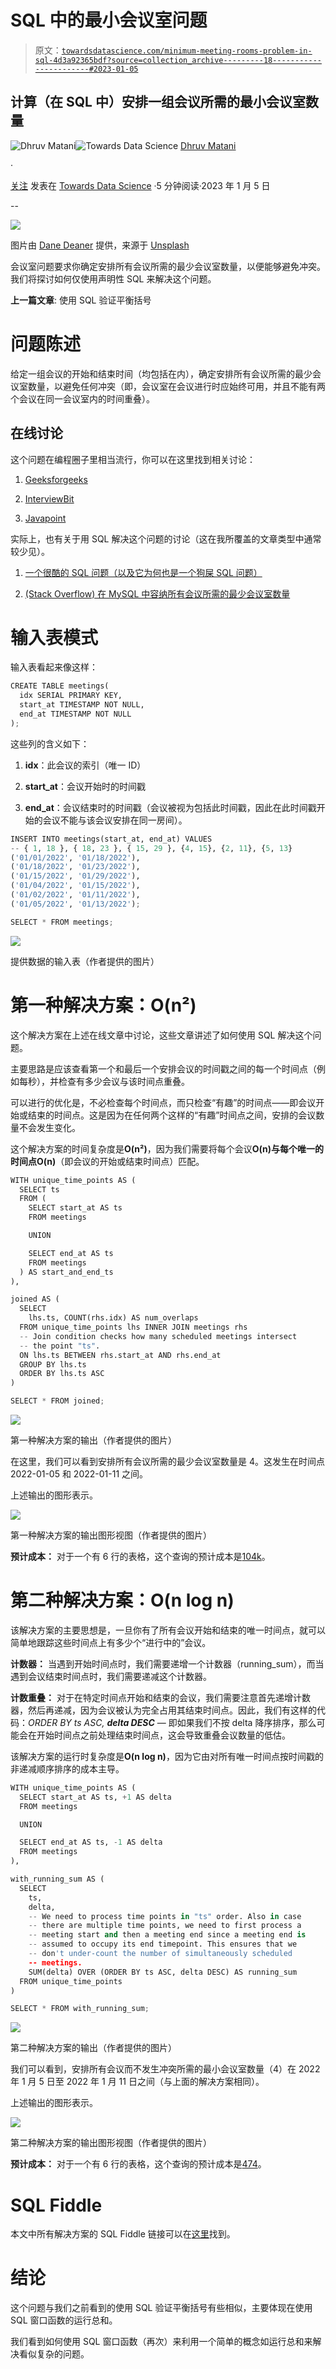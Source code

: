 # SQL 中的最小会议室问题

> 原文：[`towardsdatascience.com/minimum-meeting-rooms-problem-in-sql-4d3a92365bdf?source=collection_archive---------18-----------------------#2023-01-05`](https://towardsdatascience.com/minimum-meeting-rooms-problem-in-sql-4d3a92365bdf?source=collection_archive---------18-----------------------#2023-01-05)

## 计算（在 SQL 中）安排一组会议所需的最小会议室数量

[](https://medium.com/@dhruvbird?source=post_page-----4d3a92365bdf--------------------------------)![Dhruv Matani](https://medium.com/@dhruvbird?source=post_page-----4d3a92365bdf--------------------------------)[](https://towardsdatascience.com/?source=post_page-----4d3a92365bdf--------------------------------)![Towards Data Science](https://towardsdatascience.com/?source=post_page-----4d3a92365bdf--------------------------------) [Dhruv Matani](https://medium.com/@dhruvbird?source=post_page-----4d3a92365bdf--------------------------------)

·

[关注](https://medium.com/m/signin?actionUrl=https%3A%2F%2Fmedium.com%2F_%2Fsubscribe%2Fuser%2F63f5d5495279&operation=register&redirect=https%3A%2F%2Ftowardsdatascience.com%2Fminimum-meeting-rooms-problem-in-sql-4d3a92365bdf&user=Dhruv+Matani&userId=63f5d5495279&source=post_page-63f5d5495279----4d3a92365bdf---------------------post_header-----------) 发表在 [Towards Data Science](https://towardsdatascience.com/?source=post_page-----4d3a92365bdf--------------------------------) ·5 分钟阅读·2023 年 1 月 5 日[](https://medium.com/m/signin?actionUrl=https%3A%2F%2Fmedium.com%2F_%2Fvote%2Ftowards-data-science%2F4d3a92365bdf&operation=register&redirect=https%3A%2F%2Ftowardsdatascience.com%2Fminimum-meeting-rooms-problem-in-sql-4d3a92365bdf&user=Dhruv+Matani&userId=63f5d5495279&source=-----4d3a92365bdf---------------------clap_footer-----------)

--

[](https://medium.com/m/signin?actionUrl=https%3A%2F%2Fmedium.com%2F_%2Fbookmark%2Fp%2F4d3a92365bdf&operation=register&redirect=https%3A%2F%2Ftowardsdatascience.com%2Fminimum-meeting-rooms-problem-in-sql-4d3a92365bdf&source=-----4d3a92365bdf---------------------bookmark_footer-----------)![](img/ad9a445ea3172218a25498bf61789fa8.png)

图片由 [Dane Deaner](https://unsplash.com/@danedeaner?utm_source=medium&utm_medium=referral) 提供，来源于 [Unsplash](https://unsplash.com/?utm_source=medium&utm_medium=referral)

会议室问题要求你确定安排所有会议所需的最少会议室数量，以便能够避免冲突。我们将探讨如何仅使用声明性 SQL 来解决这个问题。

**上一篇文章**: 使用 SQL 验证平衡括号

# 问题陈述

给定一组会议的开始和结束时间（均包括在内），确定安排所有会议所需的最少会议室数量，以避免任何冲突（即，会议室在会议进行时应始终可用，并且不能有两个会议在同一会议室内的时间重叠）。

## 在线讨论

这个问题在编程圈子里相当流行，你可以在这里找到相关讨论：

1.  [Geeksforgeeks](https://www.geeksforgeeks.org/minimum-halls-required-for-class-scheduling/)

1.  [InterviewBit](https://www.interviewbit.com/problems/meeting-rooms/)

1.  [Javapoint](https://www.javatpoint.com/minimum-number-of-meeting-room-required-problem-in-java)

实际上，也有关于用 SQL 解决这个问题的讨论（这在我所覆盖的文章类型中通常较少见）。

1.  [一个很酷的 SQL 问题（以及它为何也是一个狗屎 SQL 问题）](https://ryxcommar.com/2019/06/24/a-cool-sql-problem-and-why-it-is-also-a-bullshit-sql-problem/)

1.  [(Stack Overflow) 在 MySQL 中容纳所有会议所需的最少会议室数量](https://stackoverflow.com/questions/48356312/minimum-number-of-meeting-rooms-required-to-accomodate-all-meetings-in-mysql)

# 输入表模式

输入表看起来像这样：

```py
CREATE TABLE meetings(
  idx SERIAL PRIMARY KEY,
  start_at TIMESTAMP NOT NULL,
  end_at TIMESTAMP NOT NULL
);
```

这些列的含义如下：

1.  **idx**：此会议的索引（唯一 ID）

1.  **start_at**：会议开始时的时间戳

1.  **end_at**：会议结束时的时间戳（会议被视为包括此时间戳，因此在此时间戳开始的会议不能与该会议安排在同一房间）。

```py
INSERT INTO meetings(start_at, end_at) VALUES
-- { 1, 18 }, { 18, 23 }, { 15, 29 }, {4, 15}, {2, 11}, {5, 13} 
('01/01/2022', '01/18/2022'),
('01/18/2022', '01/23/2022'),
('01/15/2022', '01/29/2022'),
('01/04/2022', '01/15/2022'),
('01/02/2022', '01/11/2022'),
('01/05/2022', '01/13/2022');

SELECT * FROM meetings;
```

![](img/554a853f525a59f71856dfbad81fba5c.png)

提供数据的输入表（作者提供的图片）

# 第一种解决方案：O(n²)

这个解决方案在上述在线文章中讨论，这些文章讲述了如何使用 SQL 解决这个问题。

主要思路是应该查看第一个和最后一个安排会议的时间戳之间的每一个时间点（例如每秒），并检查有多少会议与该时间点重叠。

可以进行的优化是，不必检查每个时间点，而只检查“有趣”的时间点——即会议开始或结束的时间点。这是因为在任何两个这样的“有趣”时间点之间，安排的会议数量不会发生变化。

这个解决方案的时间复杂度是**O(n²)**，因为我们需要将每个会议**O(n)**与每个唯一的时间点**O(n)**（即会议的开始或结束时间点）匹配。

```py
WITH unique_time_points AS (
  SELECT ts
  FROM (
    SELECT start_at AS ts
    FROM meetings

    UNION

    SELECT end_at AS ts
    FROM meetings
  ) AS start_and_end_ts
),

joined AS (
  SELECT
    lhs.ts, COUNT(rhs.idx) AS num_overlaps
  FROM unique_time_points lhs INNER JOIN meetings rhs
  -- Join condition checks how many scheduled meetings intersect
  -- the point "ts".
  ON lhs.ts BETWEEN rhs.start_at AND rhs.end_at
  GROUP BY lhs.ts
  ORDER BY lhs.ts ASC
)

SELECT * FROM joined;
```

![](img/48ff0fa86f9797e784b0c652bc06c363.png)

第一种解决方案的输出（作者提供的图片）

在这里，我们可以看到安排所有会议所需的最少会议室数量是 4。这发生在时间点 2022-01-05 和 2022-01-11 之间。

上述输出的图形表示。

![](img/bd6c637fd63a4d5dbcbf05b438f99861.png)

第一种解决方案的输出图形视图（作者提供的图片）

**预计成本：** 对于一个有 6 行的表格，这个查询的预计成本是[104k](https://explain.depesz.com/s/veps)。

# 第二种解决方案：O(n log n)

该解决方案的主要思想是，一旦你有了所有会议开始和结束的唯一时间点，就可以简单地跟踪这些时间点上有多少个“进行中的”会议。

**计数器：** 当遇到开始时间点时，我们需要递增一个计数器（running_sum），而当遇到会议结束时间点时，我们需要递减这个计数器。

**计数重叠：** 对于在特定时间点开始和结束的会议，我们需要注意首先递增计数器，然后再递减，因为会议被认为完全占用其结束时间点。因此，我们有这样的代码：*ORDER BY ts ASC,* ***delta DESC*** — 即如果我们不按 delta 降序排序，那么可能会在开始时间点之前处理结束时间点，这会导致重叠会议数量的低估。

该解决方案的运行时复杂度是**O(n log n)**，因为它由对所有唯一时间点按时间戳的非递减顺序排序的成本主导。

```py
WITH unique_time_points AS (
  SELECT start_at AS ts, +1 AS delta
  FROM meetings

  UNION

  SELECT end_at AS ts, -1 AS delta
  FROM meetings
),

with_running_sum AS (
  SELECT
    ts,
    delta,
    -- We need to process time points in "ts" order. Also in case
    -- there are multiple time points, we need to first process a
    -- meeting start and then a meeting end since a meeting end is
    -- assumed to occupy its end timepoint. This ensures that we
    -- don't under-count the number of simultaneously scheduled
    -- meetings.
    SUM(delta) OVER (ORDER BY ts ASC, delta DESC) AS running_sum
  FROM unique_time_points
)

SELECT * FROM with_running_sum;
```

![](img/3fb7fb79a427360d93bb18b1362b7903.png)

第二种解决方案的输出（作者提供的图片）

我们可以看到，安排所有会议而不发生冲突所需的最小会议室数量（4）在 2022 年 1 月 5 日至 2022 年 1 月 11 日之间（与上面的解决方案相同）。

上述输出的图形表示。

![](img/9d9b355f59a87227f86ad607c7e4493f.png)

第二种解决方案的输出图形视图（作者提供的图片）

**预计成本：** 对于一个有 6 行的表格，这个查询的预计成本是[474](https://explain.depesz.com/s/2OVR)。

# SQL Fiddle

本文中所有解决方案的 SQL Fiddle 链接可以在[这里](http://sqlfiddle.com/#!17/75a65/7)找到。

# 结论

这个问题与我们之前看到的使用 SQL 验证平衡括号有些相似，主要体现在使用 SQL 窗口函数的运行总和。

我们看到如何使用 SQL 窗口函数（再次）来利用一个简单的概念如运行总和来解决看似复杂的问题。
